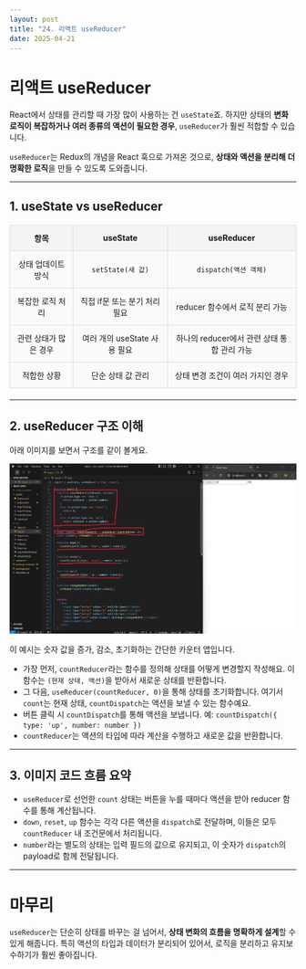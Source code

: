 ```yaml
---
layout: post
title: "24. 리액트 useReducer"
date: 2025-04-21
---
```


# 리액트 useReducer

React에서 상태를 관리할 때 가장 많이 사용하는 건 `useState`죠. 하지만 상태의 **변화 로직이 복잡하거나 여러 종류의 액션이 필요한 경우**, `useReducer`가 훨씬 적합할 수 있습니다.

`useReducer`는 Redux의 개념을 React 훅으로 가져온 것으로, **상태와 액션을 분리해 더 명확한 로직**을 만들 수 있도록 도와줍니다.

---

## 1. useState vs useReducer

| 항목                    | useState                             | useReducer                                      |
|-------------------------|----------------------------------------|--------------------------------------------------|
| 상태 업데이트 방식        | `setState(새 값)`                     | `dispatch(액션 객체)`                           |
| 복잡한 로직 처리         | 직접 if문 또는 분기 처리 필요          | reducer 함수에서 로직 분리 가능                 |
| 관련 상태가 많은 경우    | 여러 개의 useState 사용 필요           | 하나의 reducer에서 관련 상태 통합 관리 가능     |
| 적합한 상황              | 단순 상태 값 관리                     | 상태 변경 조건이 여러 가지인 경우               |

---

## 2. useReducer 구조 이해

아래 이미지를 보면서 구조를 같이 볼게요.

<div style="text-align: center;">
  <img src="/사진들/리액트/useReducer.png" alt="useReducer 구조 예시" />
</div>

이 예시는 숫자 값을 증가, 감소, 초기화하는 간단한 카운터 앱입니다.

- 가장 먼저, `countReducer`라는 함수를 정의해 상태를 어떻게 변경할지 작성해요. 이 함수는 `(현재 상태, 액션)`을 받아서 새로운 상태를 반환합니다.
- 그 다음, `useReducer(countReducer, 0)`을 통해 상태를 초기화합니다. 여기서 `count`는 현재 상태, `countDispatch`는 액션을 보낼 수 있는 함수예요.
- 버튼 클릭 시 `countDispatch`를 통해 액션을 보냅니다. 예: `countDispatch({ type: 'up', number: number })`
- `countReducer`는 액션의 타입에 따라 계산을 수행하고 새로운 값을 반환합니다.

---

## 3. 이미지 코드 흐름 요약

- `useReducer`로 선언한 `count` 상태는 버튼을 누를 때마다 액션을 받아 reducer 함수를 통해 계산됩니다.
- `down`, `reset`, `up` 함수는 각각 다른 액션을 `dispatch`로 전달하며, 이들은 모두 `countReducer` 내 조건문에서 처리됩니다.
- `number`라는 별도의 상태는 입력 필드의 값으로 유지되고, 이 숫자가 `dispatch`의 payload로 함께 전달됩니다.

---

# 마무리

`useReducer`는 단순히 상태를 바꾸는 걸 넘어서, **상태 변화의 흐름을 명확하게 설계**할 수 있게 해줍니다. 특히 액션의 타입과 데이터가 분리되어 있어서, 로직을 분리하고 유지보수하기가 훨씬 좋아집니다.

<style>
  table {
    width: 100%;
    border-collapse: collapse;
    margin: 20px 0;
  }

  th, td {
    border: 2px solid #333;
    padding: 12px;
    text-align: center;
  }

  th {
    background-color: #f4f4f4;
    font-weight: bold;
  }

  td {
    background-color: #fafafa;
  }

  table th, table td {
    border: 1px solid #ddd;
  }
</style>
